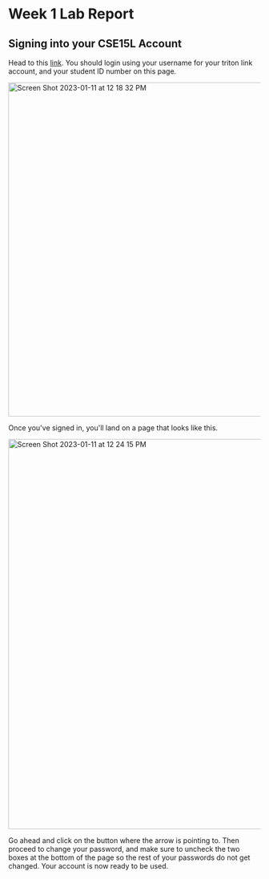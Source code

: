 # Week 1 Lab Report
## Signing into your CSE15L Account

Head to this [link](https://sdacs.ucsd.edu/~icc/index.php). You should login using your username for your triton link account, and your student ID number on this page.

<img width="667" alt="Screen Shot 2023-01-11 at 12 18 32 PM" src="https://user-images.githubusercontent.com/49798755/211909206-ca5c1dbd-14ff-4e30-9f60-245cf6f8ed16.png">

Once you've signed in, you'll land on a page that looks like this.

<img width="779" alt="Screen Shot 2023-01-11 at 12 24 15 PM" src="https://user-images.githubusercontent.com/49798755/211911454-c1813565-0045-4b8b-88f9-6b8a31e07b33.png">

Go ahead and click on the button where the arrow is pointing to. Then proceed to change your password, and make sure to uncheck the two boxes at the bottom of the page so the rest of your passwords do not get changed. Your account is now ready to be used.

